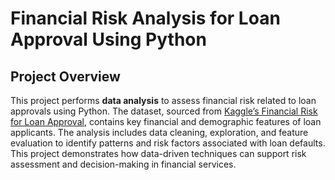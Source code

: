 # Financial Risk Analysis for Loan Approval Using Python

## Project Overview

This project performs **data analysis** to assess financial risk related to loan approvals using Python. The dataset, sourced from [Kaggle’s Financial Risk for Loan Approval](https://www.kaggle.com/datasets/lorenzozoppelletto/financial-risk-for-loan-approval), contains key financial and demographic features of loan applicants. The analysis includes data cleaning, exploration, and feature evaluation to identify patterns and risk factors associated with loan defaults. This project demonstrates how data-driven techniques can support risk assessment and decision-making in financial services.
